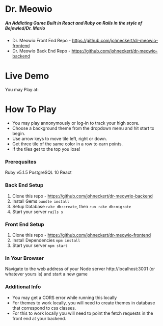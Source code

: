 # Dr. Meowio
##### An Addicting Game Built in React and Ruby on Rails in the style of Bejewled/Dr. Mario

* Dr. Meowio Front End Repo - https://github.com/johneckert/dr-meowio-frontend 
* Dr. Meowio Back End Repo - https://github.com/johneckert/dr-meowio-backend

# Live Demo
You may Play at: 

# How To Play

* You may play annonymously or log-in to track your high score.  
* Choose a background theme from the dropdown menu and hit start to begin.
* Use arrow keys to move tile left, right or down.
* Get three tile of the same color in a row to earn points.
* If the tiles get to the top you lose!

### Prerequsites

 Ruby v5.1.5
 PostgreSQL 10
 React


### Back End Setup

1. Clone this repo - https://github.com/johneckert/dr-meowrio-backend
2. Install Gems ```bundle install```
3. Setup Database ```rake db:create```, then ```run rake db:migrate```
4. Start your server ```rails s```


### Front End Setup

1. Clone this repo - https://github.com/johneckert/dr-meowio-frontend
2. Install Dependencies ```npm install```
3. Start your server ```npm start```

### In Your Browser
Navigate to the web address of your Node server http://localhost:3001 (or whatever yours is) and start a new game

### Additional Info
* You may get a CORS error while running this locally
* For themes to work locally, you will need to create themes in database that correspond to css classes.
* For this to work locally you will need to point the fetch requests in the front end at your backend.


